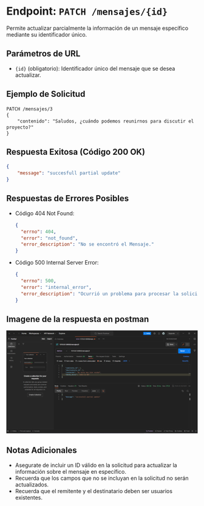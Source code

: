 <!-- Documentacion de un endpoint patch que actualiza parcialmente un registro en la coleccion de mensajes /mensajes{id} -->

# Endpoint: `PATCH /mensajes/{id}`

Permite actualizar parcialmente la información de un mensaje específico mediante su identificador único.

## Parámetros de URL

- `{id}` (obligatorio): Identificador único del mensaje que se desea actualizar.

## Ejemplo de Solicitud

```
PATCH /mensajes/3
{
    "contenido": "Saludos, ¿cuándo podemos reunirnos para discutir el proyecto?"
}
```

## Respuesta Exitosa (Código 200 OK)

```json
{
    "message": "succesfull partial update"
}
```

## Respuestas de Errores Posibles

- Código 404 Not Found:

  ```json
  {
    "errno": 404,
    "error": "not_found",
    "error_description": "No se encontró el Mensaje."
  }
  ```

- Código 500 Internal Server Error:

  ```json
  {
    "errno": 500,
    "error": "internal_error",
    "error_description": "Ocurrió un problema para procesar la solicitud"
  }
  ```

## Imagene de la respuesta en postman

![imagen](./patchMensajes.png)

## Notas Adicionales

- Asegurate de incluir un ID válido en la solicitud para actualizar la información sobre el mensaje en específico.
- Recuerda que los campos que no se incluyan en la solicitud no serán actualizados.
- Recuerda que el remitente y el destinatario deben ser usuarios existentes.